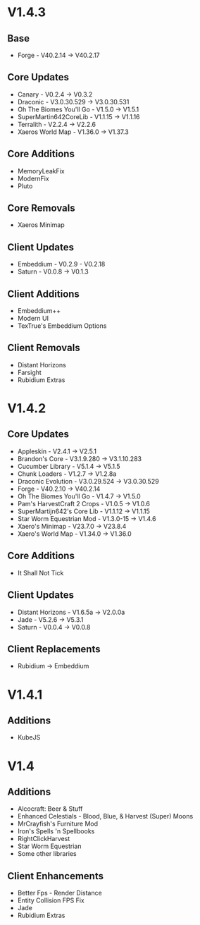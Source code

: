 # V1.4.3

## Base
- Forge - V40.2.14 -> V40.2.17

## Core Updates
- Canary - V0.2.4 -> V0.3.2
- Draconic - V3.0.30.529 -> V3.0.30.531
- Oh The Biomes You'll Go - V1.5.0 -> V1.5.1
- SuperMartin642CoreLib - V1.1.15 -> V1.1.16
- Terralith - V2.2.4 -> V2.2.6
- Xaeros World Map - V1.36.0 -> V1.37.3

## Core Additions
- MemoryLeakFix
- ModernFix
- Pluto

## Core Removals
- Xaeros Minimap

## Client Updates
- Embeddium - V0.2.9 - V0.2.18
- Saturn - V0.0.8 -> V0.1.3

## Client Additions
- Embeddium++
- Modern UI
- TexTrue's Embeddium Options

## Client Removals
- Distant Horizons
- Farsight
- Rubidium Extras

# V1.4.2
## Core Updates
- Appleskin - V2.4.1 -> V2.5.1
- Brandon's Core - V3.1.9.280 -> V3.1.10.283
- Cucumber Library - V5.1.4 -> V5.1.5
- Chunk Loaders - V1.2.7 -> V1.2.8a
- Draconic Evolution - V3.0.29.524 -> V3.0.30.529
- Forge - V40.2.10 -> V40.2.14
- Oh The Biomes You'll Go - V1.4.7 -> V1.5.0
- Pam's HarvestCraft 2 Crops - V1.0.5 -> V1.0.6
- SuperMartijn642's Core Lib - V1.1.12 -> V1.1.15
- Star Worm Equestrian Mod - V1.3.0-15 -> V1.4.6
- Xaero's Minimap - V23.7.0 -> V23.8.4
- Xaero's World Map - V1.34.0 -> V1.36.0

## Core Additions
- It Shall Not Tick
## Client Updates 
- Distant Horizons - V1.6.5a -> V2.0.0a
- Jade - V5.2.6 -> V5.3.1
- Saturn - V0.0.4 -> V0.0.8
## Client Replacements 
- Rubidium -> Embeddium

# V1.4.1
## Additions
- KubeJS

# V1.4
## Additions
- Alcocraft: Beer & Stuff  
- Enhanced Celestials - Blood, Blue, & Harvest (Super) Moons  
- MrCrayfish's Furniture Mod  
- Iron's Spells 'n Spellbooks  
- RightClickHarvest  
- Star Worm Equestrian  
- Some other libraries  
  
## Client Enhancements
- Better Fps - Render Distance  
- Entity Collision FPS Fix  
- Jade  
- Rubidium Extras
